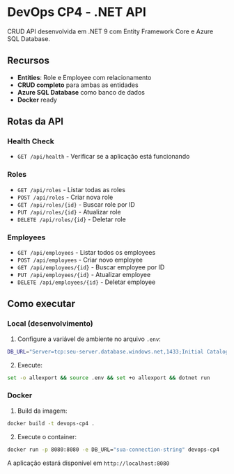 # DevOps CP4 - .NET API

CRUD API desenvolvida em .NET 9 com Entity Framework Core e Azure SQL Database.

## Recursos

- **Entities**: Role e Employee com relacionamento
- **CRUD completo** para ambas as entidades
- **Azure SQL Database** como banco de dados
- **Docker** ready

## Rotas da API

### Health Check
- `GET /api/health` - Verificar se a aplicação está funcionando

### Roles
- `GET /api/roles` - Listar todas as roles
- `POST /api/roles` - Criar nova role
- `GET /api/roles/{id}` - Buscar role por ID
- `PUT /api/roles/{id}` - Atualizar role
- `DELETE /api/roles/{id}` - Deletar role

### Employees
- `GET /api/employees` - Listar todos os employees
- `POST /api/employees` - Criar novo employee
- `GET /api/employees/{id}` - Buscar employee por ID
- `PUT /api/employees/{id}` - Atualizar employee
- `DELETE /api/employees/{id}` - Deletar employee

## Como executar

### Local (desenvolvimento)

1. Configure a variável de ambiente no arquivo `.env`:
```bash
DB_URL="Server=tcp:seu-server.database.windows.net,1433;Initial Catalog=sua-database;Persist Security Info=False;User ID=seu-usuario;Password=sua-senha;MultipleActiveResultSets=False;Encrypt=True;TrustServerCertificate=False;Connection Timeout=30;"
```

2. Execute:
```bash
set -o allexport && source .env && set +o allexport && dotnet run
```

### Docker

1. Build da imagem:
```bash
docker build -t devops-cp4 .
```

2. Execute o container:
```bash
docker run -p 8080:8080 -e DB_URL="sua-connection-string" devops-cp4
```

A aplicação estará disponível em `http://localhost:8080`

